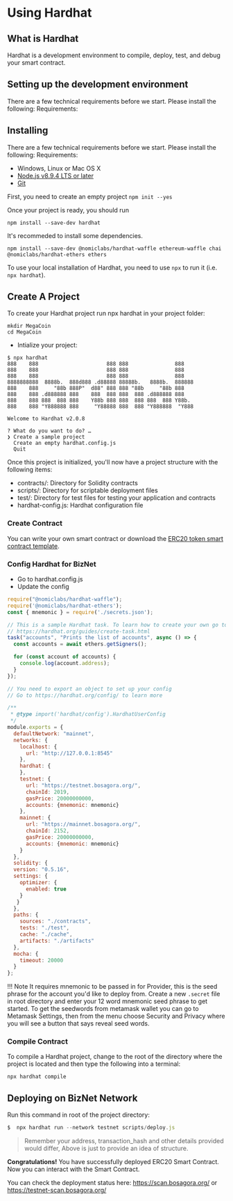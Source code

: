 # Using Hardhat

## What is Hardhat

Hardhat is a development environment to compile, deploy, test, and debug your smart contract.

## Setting up the development environment

There are a few technical requirements before we start. Please install the following:
Requirements:

## Installing

There are a few technical requirements before we start. Please install the following:
Requirements:

- Windows, Linux or Mac OS X
- [Node.js v8.9.4 LTS or later](https://nodejs.org/en/)
- [Git](https://git-scm.com/)

First, you need to create an empty project `npm init --yes`

Once your project is ready, you should run

```
npm install --save-dev hardhat
```
It's recommeded to install some dependencies.

```
npm install --save-dev @nomiclabs/hardhat-waffle ethereum-waffle chai @nomiclabs/hardhat-ethers ethers
```
To use your local installation of Hardhat, you need to use `npx` to run it (i.e. `npx hardhat`).

## Create A Project

To create your Hardhat project run npx hardhat in your project folder:

```
mkdir MegaCoin
cd MegaCoin
```

- Intialize your project:

```
$ npx hardhat
888    888                      888 888               888
888    888                      888 888               888
888    888                      888 888               888
8888888888  8888b.  888d888 .d88888 88888b.   8888b.  888888
888    888     "88b 888P"  d88" 888 888 "88b     "88b 888
888    888 .d888888 888    888  888 888  888 .d888888 888
888    888 888  888 888    Y88b 888 888  888 888  888 Y88b.
888    888 "Y888888 888     "Y88888 888  888 "Y888888  "Y888

Welcome to Hardhat v2.0.8

? What do you want to do? …
❯ Create a sample project
  Create an empty hardhat.config.js
  Quit
```

Once this project is initialized, you'll now have a project structure with the following items:

* contracts/: Directory for Solidity contracts
* scripts/: Directory for scriptable deployment files
* test/: Directory for test files for testing your application and contracts
* hardhat-config.js: Hardhat configuration file


### Create Contract

You can write your own smart contract or download the [ERC20 token smart contract template](../ERC20Token.template).

### Config Hardhat for BizNet

- Go to hardhat.config.js
- Update the config

```js
require("@nomiclabs/hardhat-waffle");
require('@nomiclabs/hardhat-ethers');
const { mnemonic } = require('./secrets.json');

// This is a sample Hardhat task. To learn how to create your own go to
// https://hardhat.org/guides/create-task.html
task("accounts", "Prints the list of accounts", async () => {
  const accounts = await ethers.getSigners();

  for (const account of accounts) {
    console.log(account.address);
  }
});

// You need to export an object to set up your config
// Go to https://hardhat.org/config/ to learn more

/**
 * @type import('hardhat/config').HardhatUserConfig
 */
module.exports = {
  defaultNetwork: "mainnet",
  networks: {
  	localhost: {
      url: "http://127.0.0.1:8545"
    },
    hardhat: {
    },
    testnet: {
      url: "https://testnet.bosagora.org/",
      chainId: 2019,
      gasPrice: 20000000000,
      accounts: {mnemonic: mnemonic}
    },
    mainnet: {
      url: "https://mainnet.bosagora.org/",
      chainId: 2152,
      gasPrice: 20000000000,
      accounts: {mnemonic: mnemonic}
    }
  },
  solidity: {
  version: "0.5.16",
  settings: {
    optimizer: {
      enabled: true
    }
   }
  },
  paths: {
    sources: "./contracts",
    tests: "./test",
    cache: "./cache",
    artifacts: "./artifacts"
  },
  mocha: {
    timeout: 20000
  }
};

```

!!! Note
It requires mnemonic to be passed in for Provider, this is the seed phrase for the account you'd like to deploy from. Create a new `.secret` file in root directory and enter your 12 word mnemonic seed phrase to get started. To get the seedwords from metamask wallet you can go to Metamask Settings, then from the menu choose Security and Privacy where you will see a button that says reveal seed words.

### Compile Contract

To compile a Hardhat project, change to the root of the directory where the project is located and then type the following into a terminal:
```
npx hardhat compile
```


## Deploying on BizNet Network

Run this command in root of the project directory:
```js
$  npx hardhat run --network testnet scripts/deploy.js
```

> Remember your address, transaction_hash and other details provided would differ, Above is just to provide an idea of structure.

**Congratulations!** You have successfully deployed ERC20 Smart Contract. Now you can interact with the Smart Contract.

You can check the deployment status here: <https://scan.bosagora.org/> or <https://testnet-scan.bosagora.org/>

